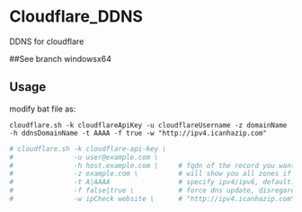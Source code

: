 # Cloudflare_DDNS
DDNS for cloudflare

##See branch windowsx64

##  **Usage**

modify bat file as:

`cloudflare.sh -k cloudflareApiKey -u cloudflareUsername -z domainName -h ddnsDomainName -t AAAA -f true -w "http://ipv4.icanhazip.com"`

```bash
# cloudflare.sh -k cloudflare-api-key \
#            	-u user@example.com \
#            	-h host.example.com \     # fqdn of the record you want to update
#            	-z example.com \          # will show you all zones if forgot, but you need this
#            	-t A|AAAA                 # specify ipv4/ipv6, default: ipv4
#            	-f false|true \           # force dns update, disregard local stored ip
#            	-w ipCheck website \      # "http://ipv4.icanhazip.com"
```
